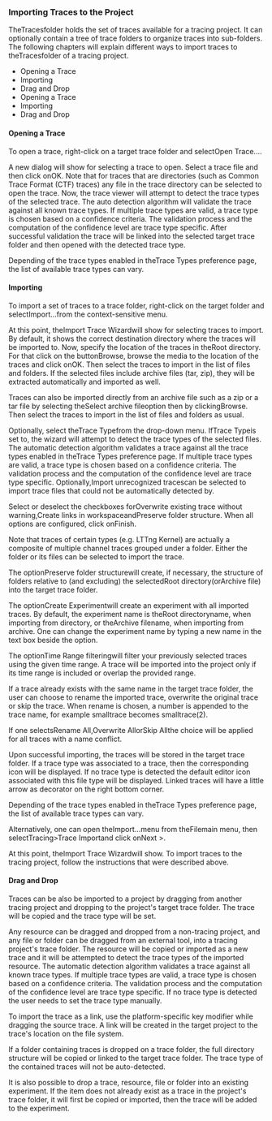 ### Importing Traces to the Project

TheTracesfolder holds the set of traces available for a tracing project. It can optionally contain a tree of trace folders to organize traces into sub-folders. The following chapters will explain different ways to import traces to theTracesfolder of a tracing project.
- Opening a Trace
- Importing
- Drag and Drop
- Opening a Trace
- Importing
- Drag and Drop

#### Opening a Trace

To open a trace, right-click on a target trace folder and selectOpen Trace....



A new dialog will show for selecting a trace to open. Select a trace file and then click onOK. Note that for traces that are directories (such as Common Trace Format (CTF) traces) any file in the trace directory can be selected to open the trace. Now, the trace viewer will attempt to detect the trace types of the selected trace. The auto detection algorithm will validate the trace against all known trace types. If multiple trace types are valid, a trace type is chosen based on a confidence criteria. The validation process and the computation of the confidence level are trace type specific. After successful validation the trace will be linked into the selected target trace folder and then opened with the detected trace type.

Depending of the trace types enabled in theTrace Types preference page, the list of available trace types can vary.

#### Importing

To import a set of traces to a trace folder, right-click on the target folder and selectImport...from the context-sensitive menu.



At this point, theImport Trace Wizardwill show for selecting traces to import. By default, it shows the correct destination directory where the traces will be imported to. Now, specify the location of the traces in theRoot directory. For that click on the buttonBrowse, browse the media to the location of the traces and click onOK. Then select the traces to import in the list of files and folders. If the selected files include archive files (tar, zip), they will be extracted automatically and imported as well.

Traces can also be imported directly from an archive file such as a zip or a tar file by selecting theSelect archive fileoption then by clickingBrowse. Then select the traces to import in the list of files and folders as usual.

Optionally, select theTrace Typefrom the drop-down menu. IfTrace Typeis set to<Automatic Detection>, the wizard will attempt to detect the trace types of the selected files. The automatic detection algorithm validates a trace against all the trace types enabled in theTrace Types preference page. If multiple trace types are valid, a trace type is chosen based on a confidence criteria. The validation process and the computation of the confidence level are trace type specific. Optionally,Import unrecognized tracescan be selected to import trace files that could not be automatically detected by<Automatic Detection>.

Select or deselect the checkboxes forOverwrite existing trace without warning,Create links in workspaceandPreserve folder structure. When all options are configured, click onFinish.

Note that traces of certain types (e.g. LTTng Kernel) are actually a composite of multiple channel traces grouped under a folder. Either the folder or its files can be selected to import the trace.

The optionPreserve folder structurewill create, if necessary, the structure of folders relative to (and excluding) the selectedRoot directory(orArchive file) into the target trace folder.

The optionCreate Experimentwill create an experiment with all imported traces. By default, the experiment name is theRoot directoryname, when importing from directory, or theArchive filename, when importing from archive. One can change the experiment name by typing a new name in the text box beside the option.

The optionTime Range filteringwill filter your previously selected traces using the given time range. A trace will be imported into the project only if its time range is included or overlap the provided range.



If a trace already exists with the same name in the target trace folder, the user can choose to rename the imported trace, overwrite the original trace or skip the trace. When rename is chosen, a number is appended to the trace name, for example smalltrace becomes smalltrace(2).



If one selectsRename All,Overwrite AllorSkip Allthe choice will be applied for all traces with a name conflict.

Upon successful importing, the traces will be stored in the target trace folder. If a trace type was associated to a trace, then the corresponding icon will be displayed. If no trace type is detected the default editor icon associated with this file type will be displayed. Linked traces will have a little arrow as decorator on the right bottom corner.

Depending of the trace types enabled in theTrace Types preference page, the list of available trace types can vary.

Alternatively, one can open theImport...menu from theFilemain menu, then selectTracing>Trace Importand click onNext >.



At this point, theImport Trace Wizardwill show. To import traces to the tracing project, follow the instructions that were described above.

#### Drag and Drop

Traces can be also be imported to a project by dragging from another tracing project and dropping to the project's target trace folder. The trace will be copied and the trace type will be set.

Any resource can be dragged and dropped from a non-tracing project, and any file or folder can be dragged from an external tool, into a tracing project's trace folder. The resource will be copied or imported as a new trace and it will be attempted to detect the trace types of the imported resource. The automatic detection algorithm validates a trace against all known trace types. If multiple trace types are valid, a trace type is chosen based on a confidence criteria. The validation process and the computation of the confidence level are trace type specific. If no trace type is detected the user needs to set the trace type manually.

To import the trace as a link, use the platform-specific key modifier while dragging the source trace. A link will be created in the target project to the trace's location on the file system.

If a folder containing traces is dropped on a trace folder, the full directory structure will be copied or linked to the target trace folder. The trace type of the contained traces will not be auto-detected.

It is also possible to drop a trace, resource, file or folder into an existing experiment. If the item does not already exist as a trace in the project's trace folder, it will first be copied or imported, then the trace will be added to the experiment.